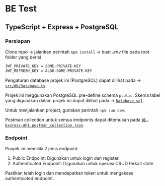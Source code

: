 # BE Test

## TypeScript + Express + PostgreSQL

### Persiapan

Clone repo -> jalankan perintah `npm install` -> buat *.env* file pada *root* folder yang berisi

```bash
JWT_PRIVATE_KEY = SOME-PRIVATE-KEY
JWT_REFRESH_KEY = ALSO-SOME-PRIVATE-KEY
```

Pengaturan database projek ini (PostgreSQL) dapat dilihat pada -> [`src/db/Database.ts`](src/db/Database.ts).

Projek ini meggunakan PostgreSQL pre-define schema `public`. Skema tabel yang digunakan dalam projek ini dapat dilihat pada -> [`Database.sql`](Database.sql).

Untuk menjalankan project, gunakan perintah `npm run dev`.

Postman collection untuk semua endpoints dapat ditemukan pada [`BE-Express-API.postman_collection.json`](BE-Express-API.postman_collection.json).

### Endpoint

Proyek ini memiliki 2 jenis endpoint:

1. Public Endpoint: Digunakan untuk login dan register.
2. Authenticated Endpoint: Digunakan untuk operasi CRUD terkait state.

Pastikan telah login dan mendapatkan token untuk mengakses authenticated endpoint.